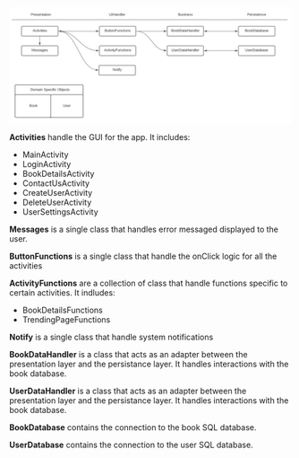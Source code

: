 ![](architecture.png)

**Activities** handle the GUI for the app. It includes:
 - MainActivity
 - LoginActivity
 - BookDetailsActivity
 - ContactUsActivity
 - CreateUserActivity
 - DeleteUserActivity
 - UserSettingsActivity

**Messages** is a single class that handles error messaged displayed to the user.

**ButtonFunctions** is a single class that handle the onClick logic for all the activities

**ActivityFunctions** are a collection of class that handle functions specific to certain activities. It indludes:
 - BookDetailsFunctions
 - TrendingPageFunctions

**Notify** is a single class that handle system notifications

**BookDataHandler** is a class that acts as an adapter between the presentation layer and the persistance layer. It handles interactions with the book database.

**UserDataHandler** is a class that acts as an adapter between the presentation layer and the persistance layer. It handles interactions with the book database.

**BookDatabase** contains the connection to the book SQL database.

**UserDatabase** contains the connection to the user SQL database.